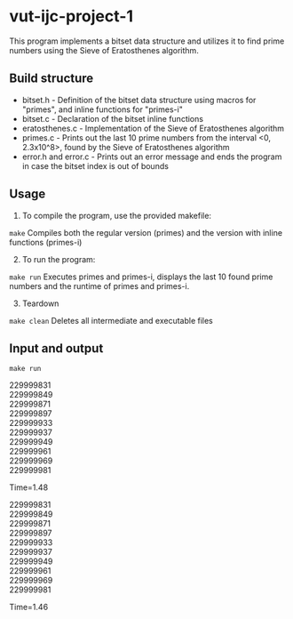 # vut-ijc-project-1

This program implements a bitset data structure and utilizes it to find prime numbers using the Sieve of Eratosthenes algorithm.

## Build structure

- bitset.h - Definition of the bitset data structure using macros for "primes", and inline functions for "primes-i"
- bitset.c - Declaration of the bitset inline functions
- eratosthenes.c - Implementation of the Sieve of Eratosthenes algorithm
- primes.c - Prints out the last 10 prime numbers from the interval <0, 2.3x10^8>, found by the Sieve of Eratosthenes algorithm
- error.h and error.c - Prints out an error message and ends the program in case the bitset index is out of bounds

## Usage

1. To compile the program, use the provided makefile:

`make`	Compiles both the regular version (primes) and the version with inline functions (primes-i)

2. To run the program:

`make run`	Executes primes and primes-i, displays the last 10 found prime numbers and the runtime of primes and primes-i.

3. Teardown

`make clean`	Deletes all intermediate and executable files

## Input and output

`make run`<br>

229999831<br>
229999849<br>
229999871<br>
229999897<br>
229999933<br>
229999937<br>
229999949<br>
229999961<br>
229999969<br>
229999981<br>

Time=1.48<br>

229999831<br>
229999849<br>
229999871<br>
229999897<br>
229999933<br>
229999937<br>
229999949<br>
229999961<br>
229999969<br>
229999981<br>

Time=1.46<br>
